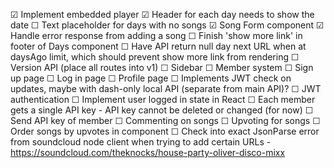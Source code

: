 ☑ Implement embedded player
☑ Header for each day needs to show the date
☐ Text placeholder for days with no songs
☑ Song Form component
	☑ Handle error response from adding a song
☐ Finish 'show more link' in footer of Days component
	☐ Have API return null day next URL when at daysAgo limit, which should prevent show more link from rendering
☐ Version API (place all routes into v1)
☐ Sidebar
☐ Member system
	☐ Sign up page
	☐ Log in page
	☐ Profile page
		☐ Implements JWT check on updates, maybe with dash-only local API (separate from main API)?
	☐ JWT authentication
		☐ Implement user logged in state in React
		☐ Each member gets a single API key
			- API key cannot be deleted or changed (for now)
		☐ Send API key of member
☐ Commenting on songs
☐ Upvoting for songs
☐ Order songs by upvotes in <Day> component
☐ Check into exact JsonParse error from soundcloud node client when trying to add certain URLs
	- https://soundcloud.com/theknocks/house-party-oliver-disco-mixx